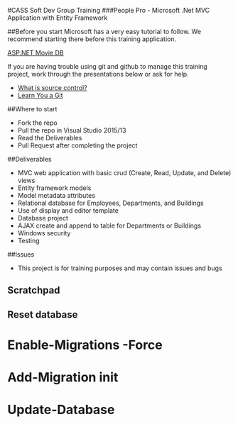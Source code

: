 #CASS Soft Dev Group Training
###People Pro - Microsoft .Net MVC Application with Entity Framework

##Before you start
Microsoft has a very easy tutorial to follow. We recommend starting there before this training application.

[ASP.NET Movie DB](http://www.asp.net/mvc/overview/getting-started/introduction/getting-started) 

If you are having trouble using git and github to manage this training project, work through the presentations below or ask for help.
* [What is source control?](http://slides.com/justinc/deck#/)
* [Learn You a Git](http://slides.com/justinc/learn-you-a-git#/)

##Where to start
  * Fork the repo
  * Pull the repo in Visual Studio 2015/13
  * Read the Deliverables
  * Pull Request after completing the project

##Deliverables 
  * MVC web application with basic crud (Create, Read, Update, and Delete) views
  * Entity framework models
  * Model metadata attributes
  * Relational database for Employees, Departments, and Buildings
  * Use of display and editor template
  * Database project
  * AJAX create and append to table for Departments or Buildings
  * Windows security
  * Testing

 ##Issues
  * This project is for training purposes and may contain issues and bugs
  
  
## Scratchpad
## Reset database
# Enable-Migrations -Force
# Add-Migration init
# Update-Database
